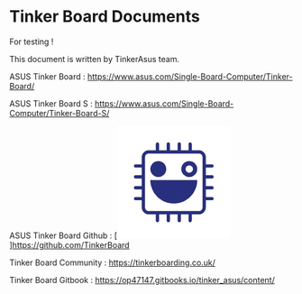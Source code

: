 # Tinker Board Documents

For testing !

This document is written by TinkerAsus team. 


ASUS Tinker Board : https://www.asus.com/Single-Board-Computer/Tinker-Board/

ASUS Tinker Board S : https://www.asus.com/Single-Board-Computer/Tinker-Board-S/

ASUS Tinker Board Github : [![TBgithub](TBgithub.png)]https://github.com/TinkerBoard

Tinker Board Community : https://tinkerboarding.co.uk/

Tinker Board Gitbook : https://op47147.gitbooks.io/tinker_asus/content/
